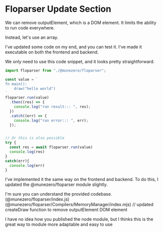 # Floparser Update Section

We can remove outputElement, which is a DOM element.
It limits the ability to run code everywhere.

Instead, let's use an array.

I've updated some code on my end, and you can test it.
I've made it executable on both the frontend and backend.

We only need to use this code snippet, and it looks pretty straightforward.

```javascript
import floparser from "./@munezero/floparser";

const value = `
fn main():
	draw("hello world")
`
floparser.run(value)
  .then((res) => {
    console.log("run result::: ", res);
  })
  .catch((err) => {
    console.log("run error::: ", err);
  });


// Or this is also possible
try {
  const res = await floparser.run(value)
  console.log(res)
}
catch(err){
  console.log(err)
}
```

I've implemented it the same way on the frontend and backend.
To do this, I updated the @munezero/floparser module slightly.

I'm sure you can understand the provided codebase. 
(@munezero/floparser/index.js)
(@munezero/floparser/Compilers/MemoryManager/index.mjs) // updated createDraw function to remove outputElement DOM element

I have no idea how you published the node module, but I thinks this is the great way to module more adaptable and easy to use